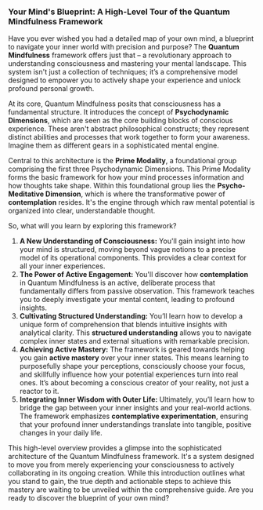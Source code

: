 ### Your Mind's Blueprint: A High-Level Tour of the Quantum Mindfulness Framework
Have you ever wished you had a detailed map of your own mind, a blueprint to navigate your inner world with precision and purpose? The **Quantum Mindfulness** framework offers just that – a revolutionary approach to understanding consciousness and mastering your mental landscape. This system isn't just a collection of techniques; it’s a comprehensive model designed to empower you to actively shape your experience and unlock profound personal growth.

At its core, Quantum Mindfulness posits that consciousness has a fundamental structure. It introduces the concept of **Psychodynamic Dimensions**, which are seen as the core building blocks of conscious experience. These aren't abstract philosophical constructs; they represent distinct abilities and processes that work together to form your awareness. Imagine them as different gears in a sophisticated mental engine.

Central to this architecture is the **Prime Modality**, a foundational group comprising the first three Psychodynamic Dimensions. This Prime Modality forms the basic framework for how your mind processes information and how thoughts take shape. Within this foundational group lies the **Psycho-Meditative Dimension**, which is where the transformative power of **contemplation** resides. It's the engine through which raw mental potential is organized into clear, understandable thought.

So, what will you learn by exploring this framework?

1.  **A New Understanding of Consciousness:** You'll gain insight into how your mind is structured, moving beyond vague notions to a precise model of its operational components. This provides a clear context for all your inner experiences.
2.  **The Power of Active Engagement:** You'll discover how **contemplation** in Quantum Mindfulness is an active, deliberate process that fundamentally differs from passive observation. This framework teaches you to deeply investigate your mental content, leading to profound insights.
3.  **Cultivating Structured Understanding:** You’ll learn how to develop a unique form of comprehension that blends intuitive insights with analytical clarity. This **structured understanding** allows you to navigate complex inner states and external situations with remarkable precision.
4.  **Achieving Active Mastery:** The framework is geared towards helping you gain **active mastery** over your inner states. This means learning to purposefully shape your perceptions, consciously choose your focus, and skillfully influence how your potential experiences turn into real ones. It’s about becoming a conscious creator of your reality, not just a reactor to it.
5.  **Integrating Inner Wisdom with Outer Life:** Ultimately, you’ll learn how to bridge the gap between your inner insights and your real-world actions. The framework emphasizes **contemplative experimentation**, ensuring that your profound inner understandings translate into tangible, positive changes in your daily life.

This high-level overview provides a glimpse into the sophisticated architecture of the Quantum Mindfulness framework. It's a system designed to move you from merely experiencing your consciousness to actively collaborating in its ongoing creation. While this introduction outlines what you stand to gain, the true depth and actionable steps to achieve this mastery are waiting to be unveiled within the comprehensive guide. Are you ready to discover the blueprint of your own mind?